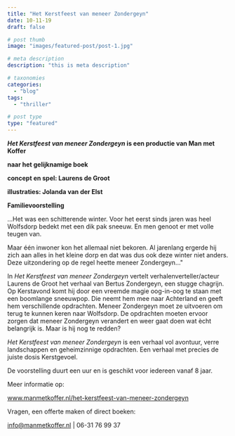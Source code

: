 ```yaml
---
title: "Het Kerstfeest van meneer Zondergeyn"
date: 10-11-19
draft: false

# post thumb
image: "images/featured-post/post-1.jpg"

# meta description
description: "this is meta description"

# taxonomies
categories:
  - "blog"
tags:
  - "thriller"

# post type
type: "featured"
---
```


***Het Kerstfeest van meneer Zondergeyn* is een productie van Man met
Koffer**

**naar het gelijknamige boek**

**concept en spel: Laurens de Groot**

**illustraties: Jolanda van der Elst**

**Familievoorstelling**

\...Het was een schitterende winter.
Voor het eerst sinds jaren was heel Wolfsdorp bedekt met een dik pak
sneeuw. En men genoot er met volle teugen van.

Maar één inwoner kon het allemaal niet bekoren. Al jarenlang ergerde
hij zich aan alles in het kleine dorp en dat was dus ook deze winter
niet anders. Deze uitzondering op de regel heette meneer
Zondergeyn\..."

In *Het Kerstfeest van meneer Zondergeyn* vertelt
verhalenverteller/acteur Laurens de Groot het verhaal van Bertus
Zondergeyn, een stugge chagrijn. Op Kerstavond komt hij door een
vreemde magie oog-in-oog te staan met een boomlange sneeuwpop. Die
neemt hem mee naar Achterland en geeft hem verschillende opdrachten.
Meneer Zondergeyn moet ze uitvoeren om terug te kunnen keren naar
Wolfsdorp. De opdrachten moeten ervoor zorgen dat meneer Zondergeyn
verandert en weer gaat doen wat ècht belangrijk is. Maar is hij nog te
redden?

*Het Kerstfeest van meneer Zondergeyn* is een verhaal vol avontuur,
verre landschappen en geheimzinnige opdrachten. Een verhaal met
precies de juiste dosis Kerstgevoel.

De voorstelling duurt een uur en is geschikt voor iedereen vanaf 8
jaar.

Meer informatie op:

www.manmetkoffer.nl/het-kerstfeest-van-meneer-zondergeyn

Vragen, een offerte maken of direct boeken:

info@manmetkoffer.nl | 06-31 76 99 37
